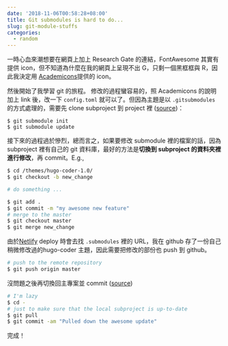 ```yaml
---
date: '2018-11-06T00:58:28+08:00'
title: Git submodules is hard to do...
slug: git-module-stuffs
categories:
  - random
---
```


一時心血來潮想要在網頁上加上 Research Gate 的連結，FontAwesome 其實有提供 icon，但不知道為什麼在我的網頁上呈現不出 G，只剩一個黑框框與 R，因此我決定用 [Academicons](https://jpswalsh.github.io/academicons/)提供的 icon。

然後開始了我學習 git 的旅程。
修改的過程蠻容易的，照 Academicons 的說明加上 link 後，改一下 `config.toml` 就可以了。但因為主題是以 `.gitsubmodules` 的方式處理的，需要先 clone subproject 到 project 裡 ([source](https://git-scm.com/book/zh-tw/v1/Git-%E5%B7%A5%E5%85%B7-%E5%AD%90%E6%A8%A1%E7%B5%84-Submodules))：
```shell
$ git submodule init
$ git submodule update
```
接下來的過程過於慘烈，總而言之，如果要修改 submodule 裡的檔案的話，因為subproject 裡有自己的 git 資料庫，最好的方法是**切換到 subproject 的資料夾裡進行修改**，再 commit。E.g., 
```bash
$ cd /themes/hugo-coder-1.0/
$ git checkout -b new_change

# do something ...

$ git add .
$ git commit -m "my awesome new feature"
# merge to the master
$ git checkout master
$ git merge new_change
```

由於[Netlify](https://www.netlify.com/) deploy 時會去找 `.submodules` 裡的 URL，我在 github 存了一份自己稍微修改過的hugo-coder 主題，因此需要把修改的部份也 push 到 github。
```bash
# push to the remote repository
$ git push origin master
```

沒問題之後再切換回主專案並 commit ([source](https://stackoverflow.com/questions/5828324/update-git-submodule-to-latest-commit-on-origin))

```bash
# I'm lazy
$ cd -
# just to make sure that the local subproject is up-to-date
$ git pull
$ git commit -am "Pulled down the awesome update"
```

完成！